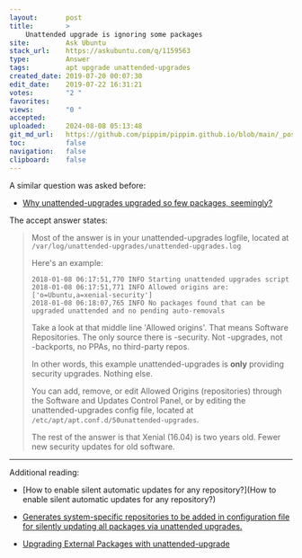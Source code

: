 ```yaml
---
layout:       post
title:        >
    Unattended upgrade is ignoring some packages
site:         Ask Ubuntu
stack_url:    https://askubuntu.com/q/1159563
type:         Answer
tags:         apt upgrade unattended-upgrades
created_date: 2019-07-20 00:07:30
edit_date:    2019-07-22 16:31:21
votes:        "2 "
favorites:    
views:        "0 "
accepted:     
uploaded:     2024-08-08 05:13:48
git_md_url:   https://github.com/pippim/pippim.github.io/blob/main/_posts/2019/2019-07-20-Unattended-upgrade-is-ignoring-some-packages.md
toc:          false
navigation:   false
clipboard:    false
---
```


A similar question was asked before:

- [Why unattended-upgrades upgraded so few packages, seemingly?][1]

The accept answer states:

> Most of the answer is in your unattended-upgrades logfile, located at  
> `/var/log/unattended-upgrades/unattended-upgrades.log`  
>   
> Here's an example:  
>   
>     2018-01-08 06:17:51,770 INFO Starting unattended upgrades script  
>     2018-01-08 06:17:51,771 INFO Allowed origins are: ['o=Ubuntu,a=xenial-security']  
>     2018-01-08 06:18:07,765 INFO No packages found that can be upgraded unattended and no pending auto-removals  
>   
> Take a look at that middle line 'Allowed origins'. That means Software  
> Repositories. The only source there is -security. Not -upgrades, not  
> -backports, no PPAs, no third-party repos.  
>   
> In other words, this example unattended-upgrades is **only** providing  
> security upgrades. Nothing else.  
>   
> You can add, remove, or edit Allowed Origins (repositories) through  
> the Software and Updates Control Panel, or by editing the  
> unattended-upgrades config file, located at  
> `/etc/apt/apt.conf.d/50unattended-upgrades`.  
>   
> The rest of the answer is that Xenial (16.04) is two years old. Fewer  
> new security updates for old software.  


----------

Additional reading:

- [How to enable silent automatic updates for any repository?](How to enable silent automatic updates for any repository?)
- [Generates system-specific repositories to be added in configuration file for silently updating all packages via unattended upgrades.][2]
- [Upgrading External Packages with unattended-upgrade][3]


  [1]: https://askubuntu.com/questions/993470/why-unattended-upgrades-upgraded-so-few-packages-seemingly
  [2]: https://github.com/abhigenie92/unattended_upgrades_repos
  [3]: https://linux-audit.com/upgrading-external-packages-with-unattended-upgrade
